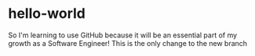 # hello-world
So I'm learning to use GitHub because it will be an essential part of my growth
as a Software Engineer!
This is the only change to the new branch
